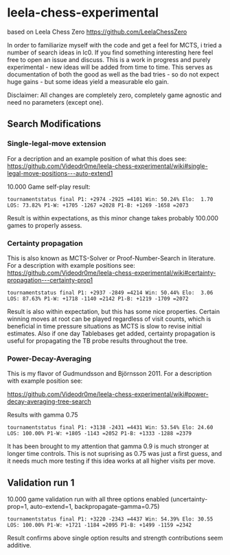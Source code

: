 # leela-chess-experimental
based on Leela Chess Zero https://github.com/LeelaChessZero

In order to familiarize myself with the code and get a feel for MCTS, i tried a number of search ideas in lc0. If you find something interesting here feel free to open an issue and discuss. This is a work in progress and purely experimental - new ideas will be added from time to time. This serves as documentation of both the good as well as the bad tries - so do not expect huge gains - but some ideas yield a measurable elo gain.  

Disclaimer: All changes are completely zero, completely game agnostic and need no parameters (except one). 

## Search Modifications

### Single-legal-move extension

For a decription and an example position of what this does see:
https://github.com/Videodr0me/leela-chess-experimental/wiki#single-legal-move-positions---auto-extend1

10.000 Game self-play result:
```
tournamentstatus final P1: +2974 -2925 =4101 Win: 50.24% Elo:  1.70 LOS: 73.82% P1-W: +1705 -1267 =2028 P1-B: +1269 -1658 =2073
```

Result is within expectations, as this minor change takes probably 100.000 games to properly assess.

### Certainty propagation 

This is also known as MCTS-Solver or Proof-Number-Search in literature. For a description with example positions see: https://github.com/Videodr0me/leela-chess-experimental/wiki#certainty-propagation---certainty-prop1

```
tournamentstatus final P1: +2937 -2849 =4214 Win: 50.44% Elo:  3.06 LOS: 87.63% P1-W: +1718 -1140 =2142 P1-B: +1219 -1709 =2072
```

Result is also within expectation, but this has some nice properties. Certain winning moves at root can be played regardless of visit counts, which is beneficial in time pressure situations as MCTS is slow to revise initial estimates. Also if one day Tablebases get added, certainty propagation is useful for propagating the TB probe results throughout the tree. 

### Power-Decay-Averaging
This is my flavor of Gudmundsson and Björnsson 2011. For a description with example position see:

https://github.com/Videodr0me/leela-chess-experimental/wiki#power-decay-averaging-tree-search

Results with gamma 0.75 
```
tournamentstatus final P1: +3138 -2431 =4431 Win: 53.54% Elo: 24.60 LOS: 100.00% P1-W: +1805 -1143 =2052 P1-B: +1333 -1288 =2379
```
It has been brought to my attention that gamma 0.9 is much stronger at longer time controls. This is not suprising as 0.75 was just a first guess, and it needs much more testing if this idea works at all higher visits per move.  

## Validation run 1

10.000 game validation run with all three options enabled (uncertainty-prop=1, auto-extend=1, backpropagate-gamma=0.75)
```
tournamentstatus final P1: +3220 -2343 =4437 Win: 54.39% Elo: 30.55 LOS: 100.00% P1-W: +1721 -1184 =2095 P1-B: +1499 -1159 =2342
```
Result confirms above single option results and strength contributions seem additive.
